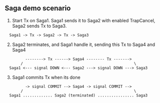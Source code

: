 ## Saga demo scenario ##

1. Start Tx on Saga1. Saga1 sends it to Saga2 with enabled TrapCancel, Saga2 sends Tx to Saga3.

```
  Saga1 -> Tx -> Saga2 -> Tx -> Saga3
```

2. Saga2 terminates, and Saga1 handle it, sending this Tx to Saga4 and Saga4

```
         --------> Tx ------> Saga4 -------- Tx ------->
       /                                                 \
  Saga1 <--- signal DOWN <--- Saga2 ---> signal DOWN ---> Saga3

```

3. Saga1 commits Tx when its done

```
         -> signal COMMIT --> Saga4 -> signal COMMIT -->
       /                                                 \
  Saga1 ............. Saga2 (terminated) ................ Saga3

```
